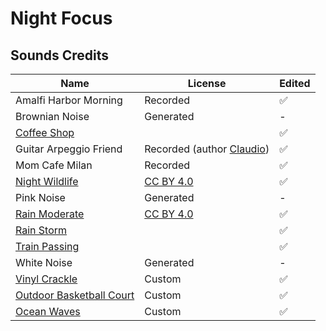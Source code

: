 # Night Focus

## Sounds Credits

| Name                                                                              | License                                                   | Edited |
| --------------------------------------------------------------------------------- | --------------------------------------------------------- | ------ |
| Amalfi Harbor Morning                                                                    | Recorded                                                 | ✅      |
| Brownian Noise                                                                    | Generated                                                 | -      |
| [Coffee Shop](https://signaturesounds.org/)                                       |                                                           | ✅      |
| Guitar Arpeggio Friend                                                            | Recorded (author [Claudio](https://twitter.com/claudiocaletti))| ✅      |
| Mom Cafe Milan                                                                    | Recorded                                                  | ✅      |
| [Night Wildlife](https://freesound.org/people/InspectorJ/sounds/352514/)          | [CC BY 4.0](https://creativecommons.org/licenses/by/4.0/) | ✅      |
| Pink Noise                                                                        | Generated                                                 | -      |
| [Rain Moderate](https://freesound.org/people/InspectorJ/sounds/401276/)           | [CC BY 4.0](https://creativecommons.org/licenses/by/4.0/) | ✅      |
| [Rain Storm](https://signaturesounds.org/)                                        |                                                           | ✅      |
| [Train Passing](https://signaturesounds.org/)                                     |                                                           | ✅      |
| White Noise                                                                       | Generated                                                 | -      |
| [Vinyl Crackle](https://cymatics.fm/products/life-ambient-recordings/)            | Custom                                                    | ✅      |
| [Outdoor Basketball Court](https://cymatics.fm/products/life-ambient-recordings/) | Custom                                                    | ✅      |
| [Ocean Waves](https://cymatics.fm/products/life-ambient-recordings/)              | Custom                                                    | ✅      |
